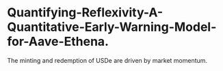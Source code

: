 # Quantifying-Reflexivity-A-Quantitative-Early-Warning-Model-for-Aave-Ethena.
The minting and redemption of USDe are driven by market momentum.
